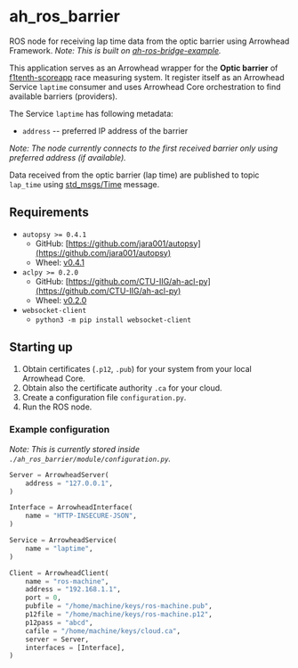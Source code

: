 # ah_ros_barrier
ROS node for receiving lap time data from the optic barrier using Arrowhead Framework.
_Note: This is built on [ah-ros-bridge-example](https://github.com/jara001/ah-ros-bridge-example)._


This application serves as an Arrowhead wrapper for the **Optic barrier** of [f1tenth-scoreapp](https://github.com/CTU-IIG/f1tenth-scoreapp) race measuring system. It register itself as an Arrowhead Service `laptime` consumer and uses Arrowhead Core orchestration to find available barriers (providers).

The Service `laptime` has following metadata:
- `address` -- preferred IP address of the barrier

_Note: The node currently connects to the first received barrier only using preferred address (if available)._

Data received from the optic barrier (lap time) are published to topic `lap_time` using [std_msgs/Time](http://docs.ros.org/en/kinetic/api/std_msgs/html/msg/Time.html) message.


## Requirements
- `autopsy >= 0.4.1`
  - GitHub: [https://github.com/jara001/autopsy](https://github.com/jara001/autopsy)
  - Wheel: [v0.4.1](https://github.com/jara001/autopsy/releases/download/v0.4.1/autopsy-0.4.1-py2.py3-none-any.whl)
- `aclpy >= 0.2.0`
  - GitHub: [https://github.com/CTU-IIG/ah-acl-py](https://github.com/CTU-IIG/ah-acl-py)
  - Wheel: [v0.2.0](https://github.com/jara001/ah-acl-py/releases/download/v0.2.0/aclpy-0.2.0-py3-none-any.whl)
- `websocket-client`
  - `python3 -m pip install websocket-client`


## Starting up

1. Obtain certificates (`.p12`, `.pub`) for your system from your local Arrowhead Core.
2. Obtain also the certificate authority `.ca` for your cloud.
3. Create a configuration file `configuration.py`.
4. Run the ROS node.


### Example configuration
_Note: This is currently stored inside `./ah_ros_barrier/module/configuration.py`._

```python
Server = ArrowheadServer(
    address = "127.0.0.1",
)

Interface = ArrowheadInterface(
    name = "HTTP-INSECURE-JSON",
)

Service = ArrowheadService(
    name = "laptime",
)

Client = ArrowheadClient(
    name = "ros-machine",
    address = "192.168.1.1",
    port = 0,
    pubfile = "/home/machine/keys/ros-machine.pub",
    p12file = "/home/machine/keys/ros-machine.p12",
    p12pass = "abcd",
    cafile = "/home/machine/keys/cloud.ca",
    server = Server,
    interfaces = [Interface],
)
```
